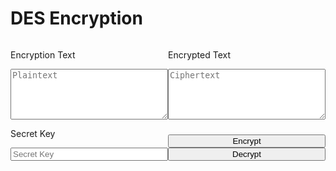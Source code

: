 # DES Encryption

<form id="des">
  <div>
    <div>
      <p>Encryption Text</p>
      <textarea id="plain-text" rows="5" placeholder="Plaintext"></textarea>
    </div>
    <div>
      <p>Secret Key</p>
      <input id="secret-key" placeholder="Secret Key"></input>
    </div>
  </div>
  <div>
    <div>
      <p>Encrypted Text</p>
      <textarea id="cipher-text" rows="5" placeholder="Ciphertext"></textarea>
    </div>
    <div>
      <input id="des-encrypt" type="button" value="Encrypt"></input>
      <input id="des-decrypt" type="button" value="Decrypt"></input>
    </div>
  </div>
</form>

<script src="./tools/des-encryption/js/des-encryption.js"></script>

<style>
#des {
    display: flex;
    flex-wrap: wrap;
    flex-direction: row;
    align-items: stretch;
    justify-content: space-evenly;
    gap: var(--size-3);
}

#des > div {
    display: flex;
    flex-direction: column;
    justify-content: space-between;
    align-items: flex-start;
    flex: 1;
    gap: var(--size-3);
}

#des div div,
#des div div * {
    inline-size: -webkit-fill-available;
}
</style>
